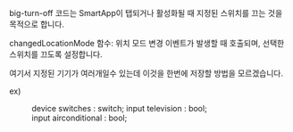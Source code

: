 big-turn-off 코드는 SmartApp이 탭되거나 활성화될 때 지정된 스위치를 끄는 것을 목적으로 합니다.

changedLocationMode 함수: 위치 모드 변경 이벤트가 발생할 때 호출되며, 선택한 스위치를 끄도록 설정합니다.

여기서 지정된 기기가 여러개일수 있는데 이것을 한번에 저장할 방법을 모르겠습니다.

ex) <dir>
 device switches : switch;
 input television : bool;      
 input airconditional : bool; 


